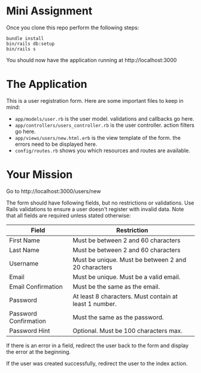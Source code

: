 # Mini Assignment

Once you clone this repo perform the following steps:

``` shell
bundle install
bin/rails db:setup
bin/rails s
```

You should now have the application running at http://localhost:3000

# The Application

This is a user registration form. Here are some important files to
keep in mind:

- `app/models/user.rb` is the user model. validations and callbacks go
  here.
- `app/controllers/users_controller.rb` is the user controller. action
  filters go here.
- `app/views/users/new.html.erb` is the view template of the
  form. the errors need to be displayed here.
- `config/routes.rb` shows you which resources and routes are
  available.

# Your Mission

Go to http://localhost:3000/users/new

The form should have following fields, but no restrictions or
validations. Use Rails validations to ensure a user doesn't register
with invalid data. Note that all fields are required unless stated
otherwise:

| Field                 | Restriction                                            |
|-----------------------|--------------------------------------------------------|
| First Name            | Must be between 2 and 60 characters                    |
| Last Name             | Must be between 2 and 60 characters                    |
| Username              | Must be unique. Must be between 2 and 20 characters    |
| Email                 | Must be unique. Must be a valid email.                 |
| Email Confirmation    | Must be the same as the email.                         |
| Password              | At least 8 characters. Must contain at least 1 number. |
| Password Confirmation | Must the same as the password.                         |
| Password Hint         | Optional. Must be 100 characters max.                  |

If there is an error in a field, redirect the user back to the form
and display the error at the beginning.

If the user was created successfully, redirect the user to the index action.
